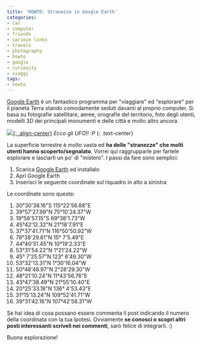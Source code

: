 ```yaml
---
title: 'HOWTO: Stranezze in Google Earth'
categories:
- car
- computer
- friends
- various links
- travels
- photography
- howto
- google
- curiosity
- viaggi
tags:
- howto
---
```

[Google Earth](http://earth.google.it/) è un fantastico programma per
"viaggiare" ed "esplorare" per il pianeta Terra stando comodamente seduti
davanti al proprio computer. Si basa su fotografie satellitare, aeree,
orografie del territorio, foto degli utenti, modelli 3D dei principali
monumenti e delle città e molto altro ancora.

[![]({{site.url}}/images/google_earth.png){: .align-center}]({{site.url}}/images/google_earth.png)
_Ecco gli UFO!! :P_
{: .text-center}

La superficie terrestre è molto vasta ed **ha delle "stranezze" che molti
utenti hanno scoperto/segnalato**. Vorrei qui raggrupparle per fartele
esplorare e lasciarti un po' di "mistero". I passi da fare sono semplici:

  1. Scarica [Google Earth](http://earth.google.it/) ed installalo
  2. Apri Google Earth
  3. Inserisci le seguente coordinate sul riquadro in alto a sinistra
  
Le coordinate sono queste:

  1. 30°30'38.16"S 115°22'56.88"E
  2. 39°57'27.99"N 75°10'24.37"W
  3. 19°56'57.15"S 69°38'1.73"W
  4. 45°42'12.32"N 21°18'7.91"E
  5. 37°37'41.71"N 116°50'50.92"W
  6. 78°38'29.61"N 15° 7'5.49"E
  7. 44°40'51.45"N 10°19'2.33"E
  8. 53°31'54.22"N 1°21'24.22"W
  9. 45° 7'25.57"N 123° 6'49.30"W
  10. 53°32'13.31"N 1°30'16.04"W
  11. 50°48'48.97"N 2°28'29.30"W
  12. 48°21'10.24"N 11°43'56.76"E
  13. 43°47'38.49"N 21°55'10.40"E
  14. 20°25'33.18"N 136° 4'53.43"E
  15. 31°15'13.24"N 109°52'41.71"W
  16. 39°31'42.16"N 107°42'58.31"W
  

Se hai idea di cosa possano essere commenta il post indicando il numero della
coordinata con la tua ipotesi. Ovviamente **se conosci o scopri altri posti
interessanti scriveli nei commenti**, sarò felice di integrarli. :)

Buona esplorazione!